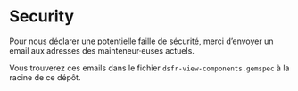 # Security

Pour nous déclarer une potentielle faille de sécurité, merci d’envoyer un email aux adresses des mainteneur·euses actuels.

Vous trouverez ces emails dans le fichier `dsfr-view-components.gemspec` à la racine de ce dépôt.


